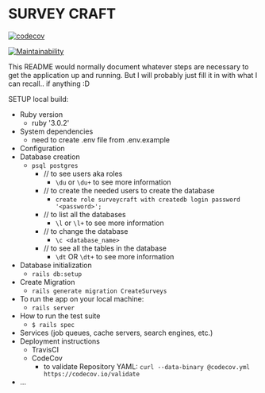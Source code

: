 # SURVEY CRAFT
 
[![codecov](https://codecov.io/gh/reinhardtcgr/SurveyCraft/branch/main/graph/badge.svg?token=X59G4DAHFB)](https://codecov.io/gh/reinhardtcgr/SurveyCraft)

[![Maintainability](https://api.codeclimate.com/v1/badges/96d38a8f8b3a7f8404ad/maintainability)](https://codeclimate.com/github/reinhardtcgr/SurveyCraft/maintainability)
<!--[![Test Coverage](https://api.codeclimate.com/v1/badges/96d38a8f8b3a7f8404ad/test_coverage)](https://codeclimate.com/github/reinhardtcgr/SurveyCraft/test_coverage)-->

This README would normally document whatever steps are necessary to get the
application up and running.
But I will probably just fill it in with what I can recall.. if anything :D

SETUP local build:

* Ruby version
  * ruby '3.0.2'
* System dependencies
  * need to create .env file from .env.example
* Configuration
* Database creation
  * `psql postgres`
    * // to see users aka roles
        * `\du`  or `\du+` to see more information
    * // to create the needed users to create the database
        * `create role surveycraft with createdb login password '<password>';`
    * // to list all the databases
        * `\l` or `\l+` to see more information
    * // to change the database
        * `\c <database_name>`
    * // to see all the tables in the database
        * `\dt` OR `\dt+` to see more information
* Database initialization
  * `rails db:setup`
* Create Migration
  * `rails generate migration CreateSurveys`
* To run the app on your local machine:
  * `rails server` 
* How to run the test suite
    * `$ rails spec`
* Services (job queues, cache servers, search engines, etc.)
* Deployment instructions
  * TravisCI
  * CodeCov
    * to validate Repository YAML: `curl --data-binary @codecov.yml https://codecov.io/validate`
* ...


